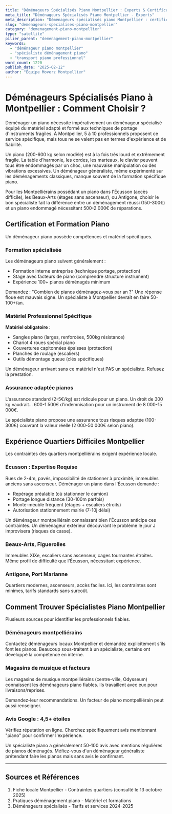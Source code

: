 ```yaml
---
title: "Déménageurs Spécialisés Piano Montpellier : Experts & Certifications"
meta_title: "Déménageurs Spécialisés Piano Montpellier - Experts"
meta_description: "Déménageurs spécialisés piano Montpellier : certification, matériel pro, 5-10 experts. Critères choix, devis."
slug: "demenageurs-specialises-piano-montpellier"
category: "demenagement-piano-montpellier"
type: "satellite"
pilier_parent: "demenagement-piano-montpellier"
keywords:
  - "déménageur piano montpellier"
  - "spécialiste déménagement piano"
  - "transport piano professionnel"
word_count: 1220
publish_date: "2025-02-12"
author: "Équipe Moverz Montpellier"
---
```


# Déménageurs Spécialisés Piano à Montpellier : Comment Choisir ?

Déménager un piano nécessite impérativement un déménageur spécialisé équipé du matériel adapté et formé aux techniques de portage d'instruments fragiles. À Montpellier, 5 à 10 professionnels proposent ce service spécifique, mais tous ne se valent pas en termes d'expérience et de fiabilité.

Un piano (200-600 kg selon modèle) est à la fois très lourd et extrêmement fragile. La table d'harmonie, les cordes, les marteaux, le clavier peuvent tous être endommagés par un choc, une mauvaise manipulation ou des vibrations excessives. Un déménageur généraliste, même expérimenté sur les déménagements classiques, manque souvent de la formation spécifique piano.

Pour les Montpelliérains possédant un piano dans l'Écusson (accès difficile), les Beaux-Arts (étages sans ascenseur), ou Antigone, choisir le bon spécialiste fait la différence entre un déménagement réussi (150-300€) et un piano endommagé nécessitant 500-2 000€ de réparations.

## Certification et Formation Piano

Un déménageur piano possède compétences et matériel spécifiques.

### Formation spécialisée

Les déménageurs piano suivent généralement :
- Formation interne entreprise (technique portage, protection)
- Stage avec facteurs de piano (comprendre structure instrument)
- Expérience 100+ pianos déménagés minimum

Demandez : "Combien de pianos déménagez-vous par an ?" Une réponse floue est mauvais signe. Un spécialiste à Montpellier devrait en faire 50-100+/an.

### Matériel Professionnel Spécifique

**Matériel obligatoire** :
- Sangles piano (larges, renforcées, 500kg résistance)
- Chariot 4 roues spécial piano
- Couvertures capitonnées épaisses (protection)
- Planches de roulage (escaliers)
- Outils démontage queue (clés spécifiques)

Un déménageur arrivant sans ce matériel n'est PAS un spécialiste. Refusez la prestation.

### Assurance adaptée pianos

L'assurance standard (2-5€/kg) est ridicule pour un piano. Un droit de 300 kg vaudrait... 600-1 500€ d'indemnisation pour un instrument de 8 000-15 000€.

Le spécialiste piano propose une assurance tous risques adaptée (100-300€) couvrant la valeur réelle (2 000-50 000€ selon piano).

## Expérience Quartiers Difficiles Montpellier

Les contraintes des quartiers montpelliérains exigent expérience locale.

### Écusson : Expertise Requise

Rues de 2-4m, pavés, impossibilité de stationner à proximité, immeubles anciens sans ascenseur. Déménager un piano dans l'Écusson demande :
- Repérage préalable (où stationner le camion)
- Portage longue distance (30-100m parfois)
- Monte-meuble fréquent (étages + escaliers étroits)
- Autorisation stationnement mairie (7-10j délai)

Un déménageur montpelliérain connaissant bien l'Écusson anticipe ces contraintes. Un déménageur extérieur découvrant le problème le jour J improvisera (risques de casse).

### Beaux-Arts, Figuerolles

Immeubles XIXe, escaliers sans ascenseur, cages tournantes étroites. Même profil de difficulté que l'Écusson, nécessitant expérience.

### Antigone, Port Marianne

Quartiers modernes, ascenseurs, accès faciles. Ici, les contraintes sont minimes, tarifs standards sans surcoût.

## Comment Trouver Spécialistes Piano Montpellier

Plusieurs sources pour identifier les professionnels fiables.

### Déménageurs montpelliérains

Contactez déménageurs locaux Montpellier et demandez explicitement s'ils font les pianos. Beaucoup sous-traitent à un spécialiste, certains ont développé la compétence en interne.

### Magasins de musique et facteurs

Les magasins de musique montpelliérains (centre-ville, Odysseum) connaissent les déménageurs piano fiables. Ils travaillent avec eux pour livraisons/reprises.

Demandez-leur recommandations. Un facteur de piano montpelliérain peut aussi renseigner.

### Avis Google : 4,5+ étoiles

Vérifiez réputation en ligne. Cherchez spécifiquement avis mentionnant "piano" pour confirmer l'expérience.

Un spécialiste piano a généralement 50-100 avis avec mentions régulières de pianos déménagés. Méfiez-vous d'un déménageur généraliste prétendant faire les pianos mais sans avis le confirmant.

---

## Sources et Références

1. Fiche locale Montpellier - Contraintes quartiers (consulté le 13 octobre 2025)
2. Pratiques déménagement piano - Matériel et formations
3. Déménageurs spécialisés - Tarifs et services 2024-2025

